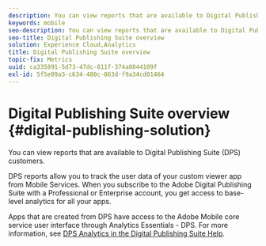 ```yaml
---
description: You can view reports that are available to Digital Publishing Suite (DPS) customers.
keywords: mobile
seo-description: You can view reports that are available to Digital Publishing Suite (DPS) customers.
seo-title: Digital Publishing Suite overview
solution: Experience Cloud,Analytics
title: Digital Publishing Suite overview
topic-fix: Metrics
uuid: ca335891-5d73-47dc-811f-374a0844109f
exl-id: 5f5e09a3-c634-480c-863d-f9a34cd01464
---
```

# Digital Publishing Suite overview {#digital-publishing-solution}

You can view reports that are available to Digital Publishing Suite (DPS) customers.

DPS reports allow you to track the user data of your custom viewer app from Mobile Services. When you subscribe to the Adobe Digital Publishing Suite with a Professional or Enterprise account, you get access to base-level analytics for all your apps.

Apps that are created from DPS have access to the Adobe Mobile core service user interface through Analytics Essentials - DPS. For more information, see [DPS Analytics in the Digital Publishing Suite Help](https://helpx.adobe.com/digital-publishing-suite/help/omniture-analytics.html).
